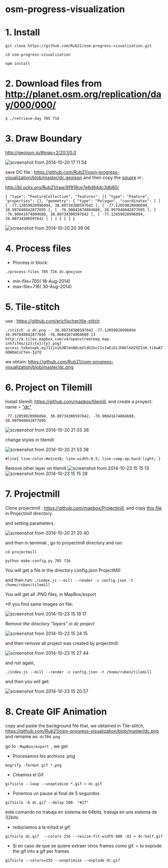 osm-progress-visualization
==========================

# 1. Install

`git clone https://github.com/Rub21/osm-progress-visualization.git`

`cd osm-progress-visualization`

`npm install`

# 2. Download files from http://planet.osm.org/replication/day/000/000/

`$ ./retrieve-day 705 716`

# 3. Draw Boundary

 http://geojson.io/#map=2/20.1/0.0

![screenshot from 2014-10-20 17 11 54](https://cloud.githubusercontent.com/assets/1152236/4709206/c0c68120-589d-11e4-85f9-b6def29ce57a.png)

save  DC file : https://github.com/Rub21/osm-progress-visualization/blob/master/dc.geojson and then copy the [square](https://cloud.githubusercontent.com/assets/1152236/4711354/5b4f7588-58b9-11e4-9dd5-f69aaae032a1.png) in :

http://bl.ocks.org/Rub21/raw/8f918ce7e6d84dc3db80/

`{
  "type": "FeatureCollection",
  "features": [{
      "type": "Feature",
      "properties": {},
      "geometry": {
        "type": "Polygon",
        "coordinates": [
          [
            [
              -77.12059020996094,
              38.80734300597642
            ],
            [
              -77.12059020996094,
              38.997040842877695
            ],
            [
              -76.90841674804688,
              38.997040842877695
            ],
            [
              -76.90841674804688,
              38.80734300597642
            ],
            [
              -77.12059020996094,
              38.80734300597642
            ]
          ]
        ]
      }
    }
  ]
}`


![screenshot from 2014-10-20 20 39 06](https://cloud.githubusercontent.com/assets/1152236/4711417/b463ea54-58ba-11e4-9061-28fe2a17df11.png)

# 4. Process files

- Process in block:

`./process-files 705 716 dc.geojson`

- min-file=705( 18-Aug-2014)
- max-file=716( 30-Aug-2014)


# 5. Tile-stitch

use : https://github.com/ericfischer/tile-stitch

`./stitch -o dc.png -- 38.80734300597642 -77.12059020996094 38.997040842877695 -76.90841674804688 13 http://a.tiles.mapbox.com/v4/openstreetmap.map-inh7ifmo/{z}/{x}/{y}.png?access_token=pk.eyJ1Ijoib3BlbnN0cmVldG1hcCIsImEiOiJhNVlHd29ZIn0.ti6wATGDWOmCnCYen-Ip7Q`

we obtain: https://github.com/Rub21/osm-progress-visualization/blob/master/dc.png

 
# 6. Project on Tilemill

Install tilemill: https://github.com/mapbox/tilemill, and create a proyect: name = ["dc"](https://cloud.githubusercontent.com/assets/1152236/4711662/657e0ef2-58be-11e4-81ff-b91e6354dd17.png)

`-77.12059020996094, 38.80734300597642, -76.90841674804688, 38.997040842877695`


![screenshot from 2014-10-20 21 03 38](https://cloud.githubusercontent.com/assets/1152236/4711649/2301848c-58be-11e4-9f7e-c7555044368d.png)

change styles in tilemill:


![screenshot from 2014-10-20 21 53 38](https://cloud.githubusercontent.com/assets/1152236/4711993/38c3d4ee-58c5-11e4-81dc-092e2877a953.png)


`#line{
line-color:#e1ce18;
  line-width:0.5;
  line-comp-op:hard-light;
}`


Remove other layer on tilemill
![screenshot from 2014-10-23 15 15 13](https://cloud.githubusercontent.com/assets/1152236/4759637/fe2012c8-5ae8-11e4-9b83-72fc25c7e5a6.png)
![screenshot from 2014-10-23 15 15 28](https://cloud.githubusercontent.com/assets/1152236/4759636/fe055a78-5ae8-11e4-9a33-345a64fded63.png)

# 7. Projectmill

Clone projectmill : https://github.com/mapbox/Projectmill, and copy [this file](https://github.com/Rub21/osm-progress-visualization/blob/master/proyectmill/make-config.py) in Projectmill directory.

and setting parameters.
 
![screenshot from 2014-10-20 21 20 40](https://cloud.githubusercontent.com/assets/1152236/4711823/59b6b6ac-58c1-11e4-9dbb-cdc37fd509ac.png)

and then in terminal , go to proyectmill directory and run:

`cd projectmill`

`python make-config.py 705 716`


You will get a file in the directory config.json ProjectMill


and then run: `./index.js --mill --render -c config.json -t /home/ruben/tilemill`

You will get all .PNG files, in MapBox/export 


*If you find same images on file:

![screenshot from 2014-10-23 15 19 17](https://cloud.githubusercontent.com/assets/1152236/4759783/44037cfc-5aea-11e4-95bd-80ec3ccf3bc5.png)

*Remove the directory "layers" in dc project*

![screenshot from 2014-10-23 15 24 15](https://cloud.githubusercontent.com/assets/1152236/4759800/659f6920-5aea-11e4-8179-d1421a6852dc.png)

and then remove all project was created by projectmill:

![screenshot from 2014-10-23 15 27 44](https://cloud.githubusercontent.com/assets/1152236/4759840/b7cbc41e-5aea-11e4-8118-448bb6c7cf36.png)



and run again, 

 `./index.js --mill --render -c config.json -t /home/ruben/tilemill`

and then you will get:

![screenshot from 2014-10-23 15 20 57](https://cloud.githubusercontent.com/assets/1152236/4759782/43ffbbf8-5aea-11e4-94b2-8bd57e3dac8c.png)



# 8. Create GIF Animation

copy and paste the background file that, we obtained in Tile-stitch, https://github.com/Rub21/osm-progress-visualization/blob/master/dc.png
 and remame as: `dc704.png`

go to : `MapBox/export `, we get 

- Procesamos los archivos .png

`mogrify -format gif *.png`

- Creamos el Gif

`gifsicle --loop --unoptimize *.gif > dc.gif`

- Ponemos un pause al final de 5 segundos


`gifsicle -b dc.gif --delay 500  "#17"`

este  comando no trabaja en sistema de 64bits, trabaja en uns sistema de 32bits.

- reduciamos a la mitad el gif.

`gifsicle dc.gif  --colors 256 --resize-fit-width 800 -O2 > dc-half.gif`


- Si en caso de que se quiere extraer otros frames  como gif. =  to explode the gif into a gif per frames

`gifsicle --colors=255 --unoptimize --explode dc.gif`




